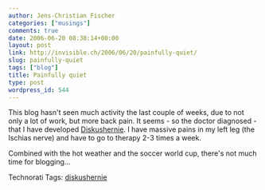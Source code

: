 ```yaml
---
author: Jens-Christian Fischer
categories: ["musings"]
comments: true
date: 2006-06-20 08:38:14+00:00
layout: post
link: http://invisible.ch/2006/06/20/painfully-quiet/
slug: painfully-quiet
tags: ["blog"]
title: Painfully quiet
type: post
wordpress_id: 544
---
```


This blog hasn't seen much activity the last couple of weeks, due to not only a lot of work, but more back pain. It seems - so the doctor diagnosed - that I have developed [Diskushernie][1]. I have massive pains in my left leg (the Ischias nerve) and have to go to therapy 2-3 times a week.

Combined with the hot weather and the soccer world cup, there's not much time for blogging...

[1]: http://de.wikipedia.org/wiki/Diskushernie


Technorati Tags: [diskushernie](http://www.technorati.com/tag/diskushernie)
